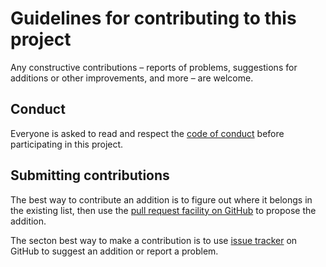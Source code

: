 # Guidelines for contributing to this project

Any constructive contributions – reports of problems, suggestions for additions or other improvements, and more – are welcome.

## Conduct

Everyone is asked to read and respect the [code of conduct](CODE_OF_CONDUCT.md) before participating in this project.

## Submitting contributions

The best way to contribute an addition is to figure out where it belongs in the existing list, then use the [pull request facility on GitHub](https://docs.github.com/en/pull-requests/collaborating-with-pull-requests/proposing-changes-to-your-work-with-pull-requests/about-pull-requests) to propose the addition.

The secton best way to make a contribution is to use [issue tracker](https://github.com/caltechlibrary/boffo~/issues) on GitHub to suggest an addition or report a problem.
